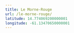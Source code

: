 ```yaml
---
title: Le Morne-Rouge
url: /le-morne-rouge/
latitude: 14.774069200000001
longitude: -61.13470650000001
---
```


